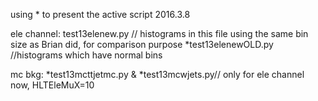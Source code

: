 using * to present the active script
2016.3.8

ele channel:
test13elenew.py        // histograms in this file using the same bin size as Brian did, for comparison purpose
*test13elenewOLD.py    //histograms which have normal bins


mc bkg:
*test13mcttjetmc.py  & *test13mcwjets.py// only for ele channel now, HLTEleMuX=10